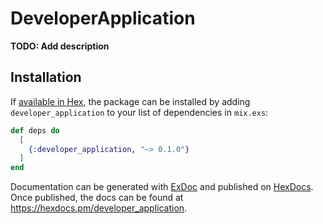 # DeveloperApplication

**TODO: Add description**

## Installation

If [available in Hex](https://hex.pm/docs/publish), the package can be installed
by adding `developer_application` to your list of dependencies in `mix.exs`:

```elixir
def deps do
  [
    {:developer_application, "~> 0.1.0"}
  ]
end
```

Documentation can be generated with [ExDoc](https://github.com/elixir-lang/ex_doc)
and published on [HexDocs](https://hexdocs.pm). Once published, the docs can
be found at <https://hexdocs.pm/developer_application>.

